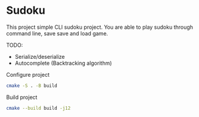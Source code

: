 
# Sudoku

This project simple CLI sudoku project.
You are able to play sudoku through command line, save save and load game.

TODO:
- Serialize/deserialize
- Autocomplete (Backtracking algorithm)

Configure project

```bash
cmake -S . -B build
```

Build project

```bash
cmake --build build -j12
```
